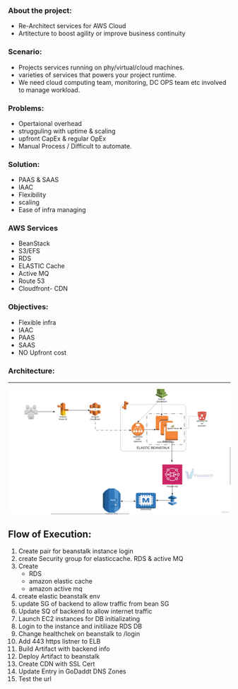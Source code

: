 ### About the project:
- Re-Architect services for AWS Cloud
- Artitecture to boost agility or improve business continuity

### Scenario:
- Projects services running on phy/virtual/cloud machines.
- varieties of services that powers your project runtime.
- We need cloud computing team, monitoring, DC OPS team etc involved to manage workload.

### Problems:
- Opertaional overhead
- strugguling  with uptime & scaling
- upfront CapEx & regular OpEx
- Manual Process / Difficult to automate.

### Solution:
- PAAS & SAAS 
- IAAC
- Flexibility
- scaling
- Ease of infra managing

### AWS Services
- BeanStack
- S3/EFS
- RDS
- ELASTIC Cache
- Active MQ
- Route 53
- Cloudfront- CDN

### Objectives:
- Flexible infra
- IAAC
- PAAS
- SAAS
- NO Upfront cost

### Architecture:
---
![alt text](../images/3-arc.png)


## Flow of Execution:
1. Create pair for beanstalk instance login
2. create Security group for elasticcache. RDS & active MQ
3. Create
    - RDS
    - amazon elastic cache
    - amazon active mq
4. create elastic beanstalk env
5. update SG of backend to allow traffic from bean SG
6. Update SQ of backend to allow internet traffic
7. Launch EC2 instances for DB initializating
8. Login to the instance and initiliaze RDS DB
9. Change healthchek on beanstalk to /login
10. Add 443 https listner to ELB
11. Build Artifact with backend info
12. Deploy Artifact to beanstalk
13. Create CDN with SSL Cert
14. Update Entry in GoDaddt DNS Zones
15. Test the url